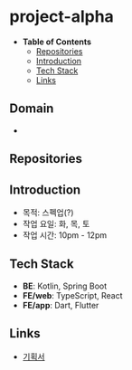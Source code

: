 # project-alpha

- __Table of Contents__
  - [Repositories](#repositories)
  - [Introduction](#introduction)
  - [Tech Stack](#tech-stack)
  - [Links](#links)

## Domain

- 

## Repositories

## Introduction

- 목적: 스펙업(?)
- 작업 요일: 화, 목, 토
- 작업 시간: 10pm - 12pm

## Tech Stack

- **BE**: Kotlin, Spring Boot
- **FE/web**: TypeScript, React
- **FE/app**: Dart, Flutter

## Links

- [기획서](./docs/%EA%B8%B0%ED%9A%8D%EC%84%9C.md)
